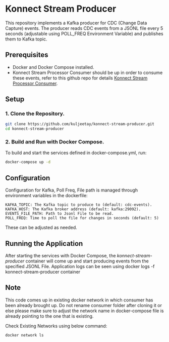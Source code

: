 # Konnect Stream Producer

This repository implements a Kafka producer for CDC (Change Data Capture) events. The producer reads CDC events from a JSONL file every 5 seconds (adjustable using POLL_FREQ Environment Variable) and publishes them to Kafka topic.

## Prerequisites

- Docker and Docker Compose installed.
- Konnect Stream Processor Consumer should be up in order to consume these events, refer to this github repo for details [Konnect Stream Processor Consumer](https://github.com/kuljeetay/konnect-stream-processor.git).

## Setup

### 1. Clone the Repository.
```sh
git clone https://github.com/kuljeetay/konnect-stream-producer.git
cd konnect-stream-producer
```


### 2. Build and Run with Docker Compose.

To build and start the services defined in docker-compose.yml, run:
```sh
docker-compose up -d
```

## Configuration

Configuration for Kafka, Poll Freq, File path is managed through environment variables in the dockerfile:

    KAFKA_TOPIC: The Kafka topic to produce to (default: cdc-events).
    KAFKA_HOST: The Kafka broker address (default: kafka:29092).
    EVENTS_FILE_PATH: Path to Jsonl File to be read.
    POLL_FREQ: Time to poll the file for changes in seconds (default: 5)

These can be adjusted as needed.

## Running the Application

After starting the services with Docker Compose, the *konnect-stream-producer* container will come up and start producing events from the specified JSONL File. Application logs can be seen using docker logs -f konnect-stream-producer container

## Note

This code comes up in existing docker network in which consumer has been already brought up. Do not rename consumer folder after cloning it or else please make sure to adjust the network name in docker-compose file is already pointing to the one that is existing.

Check Existing Networks using below command: 
```sh
docker network ls
```